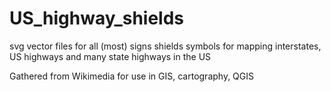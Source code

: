 # US_highway_shields
svg vector files for all (most) signs shields symbols for mapping interstates, US highways and many state highways in the US

Gathered from Wikimedia for use in GIS, cartography, QGIS
